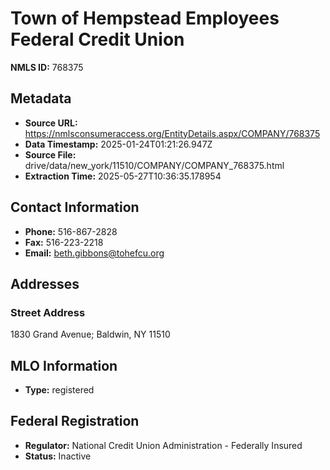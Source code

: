 # Town of Hempstead Employees Federal Credit Union

**NMLS ID:** 768375

## Metadata
- **Source URL:** https://nmlsconsumeraccess.org/EntityDetails.aspx/COMPANY/768375
- **Data Timestamp:** 2025-01-24T01:21:26.947Z
- **Source File:** drive/data/new_york/11510/COMPANY/COMPANY_768375.html
- **Extraction Time:** 2025-05-27T10:36:35.178954

## Contact Information
- **Phone:** 516-867-2828
- **Fax:** 516-223-2218
- **Email:** beth.gibbons@tohefcu.org

## Addresses
### Street Address
1830 Grand Avenue; Baldwin, NY 11510

## MLO Information
- **Type:** registered

## Federal Registration
- **Regulator:** National Credit Union Administration - Federally Insured
- **Status:** Inactive
